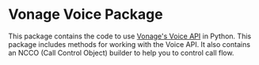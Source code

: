 # Vonage Voice Package

This package contains the code to use [Vonage's Voice API](https://developer.vonage.com/en/voice/voice-api/overview) in Python. This package includes methods for working with the Voice API. It also contains an NCCO (Call Control Object) builder to help you to control call flow.

